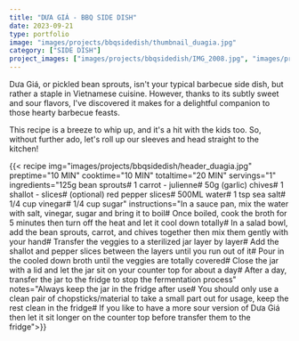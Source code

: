 ```yaml
---
title: "DƯA GIÁ - BBQ SIDE DISH"
date: 2023-09-21
type: portfolio
image: "images/projects/bbqsidedish/thumbnail_duagia.jpg"
category: ["SIDE DISH"]
project_images: ["images/projects/bbqsidedish/IMG_2008.jpg", "images/projects/bbqsidedish/IMG_2013.jpg"]
---
```

Dưa Giá, or pickled bean sprouts, isn't your typical barbecue side dish, but rather a staple in Vietnamese cuisine. However, thanks to its subtly sweet and sour flavors, I've discovered it makes for a delightful companion to those hearty barbecue feasts.

This recipe is a breeze to whip up, and it's a hit with the kids too. So, without further ado, let's roll up our sleeves and head straight to the kitchen!

{{< recipe 
img="images/projects/bbqsidedish/header_duagia.jpg"
preptime="10 MIN" 
cooktime="10 MIN" 
totaltime="20 MIN" 
servings="1" 
ingredients="125g bean sprouts# 1 carrot - julienne# 50g (garlic) chives# 1 shallot - slices# (optional) red pepper slices# 500ML water# 1 tsp sea salt# 1/4 cup vinegar# 1/4 cup sugar" 
instructions="In a sauce pan, mix the water with salt, vinegar, sugar and bring it to boil# Once boiled, cook the broth for 5 minutes then turn off the heat and let it cool down totally# In a salad bowl, add the bean sprouts, carrot, and chives together then mix them gently with your hand# Transfer the veggies to a sterilized jar layer by layer# Add the shallot and pepper slices between the layers until you run out of it# Pour in the cooled down broth until the veggies are totally covered#  Close the jar with a lid and let the jar sit on your counter top for about a day# After a day, transfer the jar to the fridge to stop the fermentation process"
notes="Always keep the jar in the fridge after use# You should only use a clean pair of chopsticks/material to take a small part out for usage, keep the rest clean in the fridge# If you like to have a more sour version of Dưa Giá then let it sit longer on the counter top before transfer them to the fridge">}}



